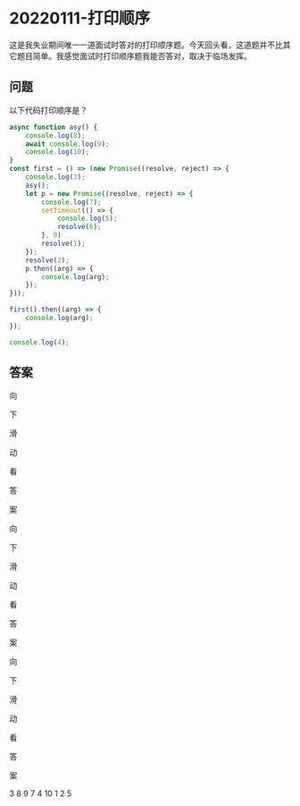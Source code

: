 # 20220111-打印顺序

这是我失业期间唯一一道面试时答对的打印顺序题。今天回头看，这道题并不比其它题目简单。我感觉面试时打印顺序题我能否答对，取决于临场发挥。

## 问题

以下代码打印顺序是？

```JavaScript
async function asy() {
    console.log(8);
    await console.log(9);
    console.log(10);
}
const first = () => (new Promise((resolve, reject) => { 
    console.log(3);
    asy();
    let p = new Promise((resolve, reject) => { 
        console.log(7); 
        setTimeout(() => { 
            console.log(5); 
            resolve(6); 
        }, 0) 
        resolve(1); 
    });
    resolve(2); 
    p.then((arg) => { 
        console.log(arg); 
    });
}));

first().then((arg) => { 
    console.log(arg); 
}); 

console.log(4);
```

## 答案

向

下

滑

动

看

答

案

向

下

滑

动

看

答

案

向

下

滑

动

看

答

案

3 8 9 7 4 10 1 2 5


















